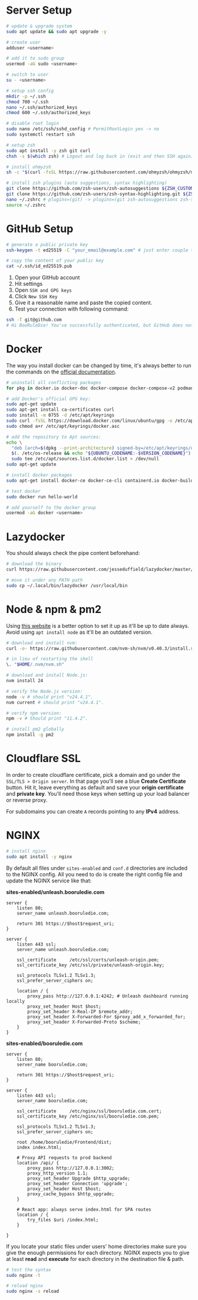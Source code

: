 # Server Setup

```bash
# update & upgrade system
sudo apt update && sudo apt upgrade -y

# create user
adduser <username>

# add it to sudo group
usermod -aG sudo <username>

# switch to user
su - <username>

# setup ssh config
mkdir -p ~/.ssh
chmod 700 ~/.ssh
nano ~/.ssh/authorized_keys
chmod 600 ~/.ssh/authorized_keys

# disable root login
sudo nano /etc/ssh/sshd_config # PermitRootLogin yes -> no
sudo systemctl restart ssh

# setup zsh
sudo apt install -y zsh git curl
chsh -s $(which zsh) # Logout and log back in (exit and then SSH again) to start using Zsh.

# install ohmyzsh
sh -c "$(curl -fsSL https://raw.githubusercontent.com/ohmyzsh/ohmyzsh/master/tools/install.sh)"

# install zsh plugins (auto suggestions, syntax highlighting)
git clone https://github.com/zsh-users/zsh-autosuggestions ${ZSH_CUSTOM:-~/.oh-my-zsh/custom}/plugins/zsh-autosuggestions
git clone https://github.com/zsh-users/zsh-syntax-highlighting.git ${ZSH_CUSTOM:-~/.oh-my-zsh/custom}/plugins/zsh-syntax-highlighting
nano ~/.zshrc # plugins=(git) -> plugins=(git zsh-autosuggestions zsh-syntax-highlighting)
source ~/.zshrc
```

# GitHub Setup

```bash
# generate a public private key
ssh-keygen -t ed25519 -C "your_email@example.com" # just enter couple times

# copy the content of your public key
cat ~/.ssh/id_ed25519.pub
```

1. Open your GitHub account
2. Hit settings
3. Open `SSH and GPG keys`
4. Click `New SSH Key`
5. Give it a reasonable name and paste the copied content.
6. Test your connection with following command:

```bash
ssh -T git@github.com
# Hi BooRuleDie! You've successfully authenticated, but GitHub does not provide shell access.
```

# Docker

The way you install docker can be changed by time, it's always better to run the commands on the [official documentation](https://docs.docker.com/engine/install/ubuntu/).

```bash
# uninstall all conflicting packages
for pkg in docker.io docker-doc docker-compose docker-compose-v2 podman-docker containerd runc; do sudo apt-get remove $pkg; done

# add Docker's official GPG key:
sudo apt-get update
sudo apt-get install ca-certificates curl
sudo install -m 0755 -d /etc/apt/keyrings
sudo curl -fsSL https://download.docker.com/linux/ubuntu/gpg -o /etc/apt/keyrings/docker.asc
sudo chmod a+r /etc/apt/keyrings/docker.asc

# add the repository to Apt sources:
echo \
  "deb [arch=$(dpkg --print-architecture) signed-by=/etc/apt/keyrings/docker.asc] https://download.docker.com/linux/ubuntu \
  $(. /etc/os-release && echo "${UBUNTU_CODENAME:-$VERSION_CODENAME}") stable" | \
  sudo tee /etc/apt/sources.list.d/docker.list > /dev/null
sudo apt-get update

# install docker packages
sudo apt-get install docker-ce docker-ce-cli containerd.io docker-buildx-plugin docker-compose-plugin

# test docker 
sudo docker run hello-world

# add yourself to the docker group
usermod -aG docker <username>
```

# Lazydocker

You should always check the pipe content beforehand:
```bash
# download the binary
curl https://raw.githubusercontent.com/jesseduffield/lazydocker/master/scripts/install_update_linux.sh | bash

# move it under any PATH path
sudo cp ~/.local/bin/lazydocker /usr/local/bin
```

# Node & npm & pm2

Using [this website](https://nodejs.org/en/download/current) is a better option to set it up as it'll be up to date always. Avoid using `apt install node` as it'll be an outdated version.

```bash
# download and install nvm:
curl -o- https://raw.githubusercontent.com/nvm-sh/nvm/v0.40.3/install.sh | bash

# in lieu of restarting the shell
\. "$HOME/.nvm/nvm.sh"

# download and install Node.js:
nvm install 24

# verify the Node.js version:
node -v # should print "v24.4.1".
nvm current # should print "v24.4.1".

# verify npm version:
npm -v # Should print "11.4.2".

# install pm2 globally
npm install -g pm2
```

# Cloudflare SSL

In order to create cloudflare certificate, pick a domain and go under the `SSL/TLS > Origin server`. In that page you'll see a blue **Create Certificate** button. Hit it, leave everything as default and save your **origin certificate** and **private key**. You'll need those keys when setting up your load balancer or reverse proxy.

For subdomains you can create `A` records pointing to any **IPv4** address.

# NGINX

```bash
# install nginx
sudo apt install -y nginx
```

By default all files under `sites-enabled` and `conf.d` directories are included to the NGINX config. All you need to do is create the right config file and update the NGINX service like that:

**sites-enabled/unleash.booruledie.com**
```nginx
server {
    listen 80;
    server_name unleash.booruledie.com;

    return 301 https://$host$request_uri;
}

server {
    listen 443 ssl;
    server_name unleash.booruledie.com;

    ssl_certificate     /etc/ssl/certs/unleash-origin.pem;
    ssl_certificate_key /etc/ssl/private/unleash-origin.key;

    ssl_protocols TLSv1.2 TLSv1.3;
    ssl_prefer_server_ciphers on;

    location / {
        proxy_pass http://127.0.0.1:4242; # Unleash dashboard running locally
        proxy_set_header Host $host;
        proxy_set_header X-Real-IP $remote_addr;
        proxy_set_header X-Forwarded-For $proxy_add_x_forwarded_for;
        proxy_set_header X-Forwarded-Proto $scheme;
    }
}
```
**sites-enabled/booruledie.com**
```
server {
    listen 80;
    server_name booruledie.com;

    return 301 https://$host$request_uri;
}

server {
    listen 443 ssl;
    server_name booruledie.com;

    ssl_certificate     /etc/nginx/ssl/booruledie.com.cert;
    ssl_certificate_key /etc/nginx/ssl/booruledie.com.pem;

    ssl_protocols TLSv1.2 TLSv1.3;
    ssl_prefer_server_ciphers on;

    root /home/booruledie/Frontend/dist;
    index index.html;

    # Proxy API requests to prod backend
    location /api/ {
        proxy_pass http://127.0.0.1:3002;
        proxy_http_version 1.1;
        proxy_set_header Upgrade $http_upgrade;
        proxy_set_header Connection 'upgrade';
        proxy_set_header Host $host;
        proxy_cache_bypass $http_upgrade;
    }

    # React app: always serve index.html for SPA routes
    location / {
        try_files $uri /index.html;
    }

}
```

If you locate your static files under users' home directories make sure you give the enough permissions for each directory. NGINX expects you to give at least **read** and **execute** for each directory in the destination file & path.

```bash
# test the syntax
sudo nginx -t 

# reload nginx
sudo nginx -s reload
```

